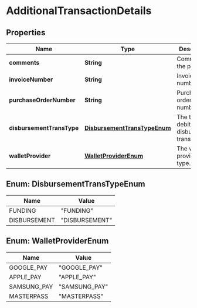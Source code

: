 

# AdditionalTransactionDetails

## Properties

Name | Type | Description | Notes
------------ | ------------- | ------------- | -------------
**comments** | **String** | Comment for the payment. |  [optional]
**invoiceNumber** | **String** | Invoice number. |  [optional]
**purchaseOrderNumber** | **String** | Purchase order number. |  [optional]
**disbursementTransType** | [**DisbursementTransTypeEnum**](#DisbursementTransTypeEnum) | The type of debit disbursement transaction. |  [optional]
**walletProvider** | [**WalletProviderEnum**](#WalletProviderEnum) | The wallet provider type. |  [optional]



## Enum: DisbursementTransTypeEnum

Name | Value
---- | -----
FUNDING | &quot;FUNDING&quot;
DISBURSEMENT | &quot;DISBURSEMENT&quot;



## Enum: WalletProviderEnum

Name | Value
---- | -----
GOOGLE_PAY | &quot;GOOGLE_PAY&quot;
APPLE_PAY | &quot;APPLE_PAY&quot;
SAMSUNG_PAY | &quot;SAMSUNG_PAY&quot;
MASTERPASS | &quot;MASTERPASS&quot;



